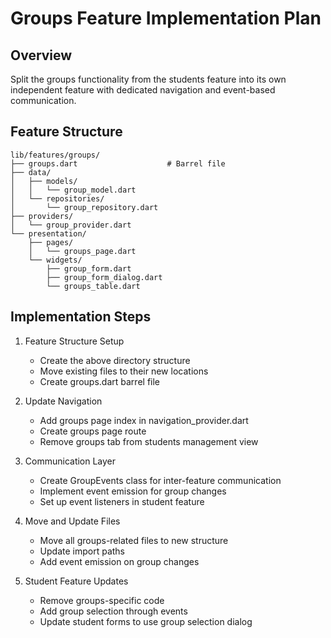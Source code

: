 # Groups Feature Implementation Plan

## Overview
Split the groups functionality from the students feature into its own independent feature with dedicated navigation and event-based communication.

## Feature Structure
```
lib/features/groups/
├── groups.dart                    # Barrel file
├── data/
│   ├── models/
│   │   └── group_model.dart
│   └── repositories/
│       └── group_repository.dart
├── providers/
│   └── group_provider.dart
└── presentation/
    ├── pages/
    │   └── groups_page.dart
    └── widgets/
        ├── group_form.dart
        ├── group_form_dialog.dart
        └── groups_table.dart
```

## Implementation Steps

1. Feature Structure Setup
   - Create the above directory structure
   - Move existing files to their new locations
   - Create groups.dart barrel file

2. Update Navigation
   - Add groups page index in navigation_provider.dart
   - Create groups page route
   - Remove groups tab from students management view

3. Communication Layer
   - Create GroupEvents class for inter-feature communication
   - Implement event emission for group changes
   - Set up event listeners in student feature

4. Move and Update Files
   - Move all groups-related files to new structure
   - Update import paths
   - Add event emission on group changes

5. Student Feature Updates
   - Remove groups-specific code
   - Add group selection through events
   - Update student forms to use group selection dialog

